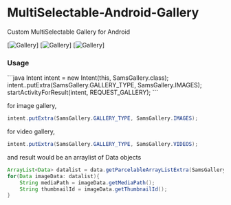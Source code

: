 MultiSelectable-Android-Gallery
===============================

Custom MultiSelectable Gallery for Android

[![Gallery](https://raw.githubusercontent.com/samjerusalem/MultiSelectable-Android-Gallery/master/a.png)]
[![Gallery](https://raw.githubusercontent.com/samjerusalem/MultiSelectable-Android-Gallery/master/b.png)]
[![Gallery](https://raw.githubusercontent.com/samjerusalem/MultiSelectable-Android-Gallery/master/c.png)]

<h3>Usage</h3>
```java
Intent intent = new Intent(this, SamsGallery.class);
intent..putExtra(SamsGallery.GALLERY_TYPE, SamsGallery.IMAGES);
startActivityForResult(intent, REQUEST_GALLERY);
```

for image gallery,
```java
intent.putExtra(SamsGallery.GALLERY_TYPE, SamsGallery.IMAGES);
```
for video gallery,
```java
intent.putExtra(SamsGallery.GALLERY_TYPE, SamsGallery.VIDEOS);
```

and result would be an arraylist of Data objects
```java
ArrayList<Data> datalist = data.getParcelableArrayListExtra(SamsGallery.RESULT);
for(Data imageData: datalist){
	String mediaPath = imageData.getMediaPath();
	String thumbnailId = imageData.getThumbnailId();
}
```
